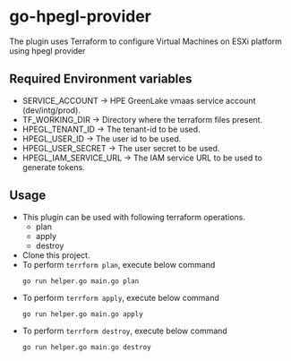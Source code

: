 # go-hpegl-provider
The plugin uses Terraform to configure Virtual Machines on ESXi platform using hpegl provider

## Required Environment variables
* SERVICE_ACCOUNT -> HPE GreenLake vmaas service account (dev/intg/prod).  
* TF_WORKING_DIR -> Directory where the terraform files present.
* HPEGL_TENANT_ID -> The tenant-id to be used.
* HPEGL_USER_ID -> The user id to be used.
* HPEGL_USER_SECRET -> The user secret to be used.
* HPEGL_IAM_SERVICE_URL -> The IAM service URL to be used to generate tokens.

## Usage
* This plugin can be used with following terraform operations.
    * plan
    * apply
    * destroy
* Clone this project.
* To perform `terrform plan`, execute below command    
    ```
    go run helper.go main.go plan
    ```
* To perform `terrform apply`, execute below command    
    ```
    go run helper.go main.go apply
    ```
* To perform `terrform destroy`, execute below command    
    ```
    go run helper.go main.go destroy
    ```